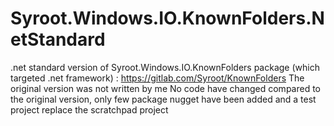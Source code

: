 # Syroot.Windows.IO.KnownFolders.NetStandard
.net standard version of Syroot.Windows.IO.KnownFolders package (which targeted .net framework) : https://gitlab.com/Syroot/KnownFolders
The original version was not written by me
No code have changed compared to the original version, only few package nugget have been added and a test project replace the scratchpad project
